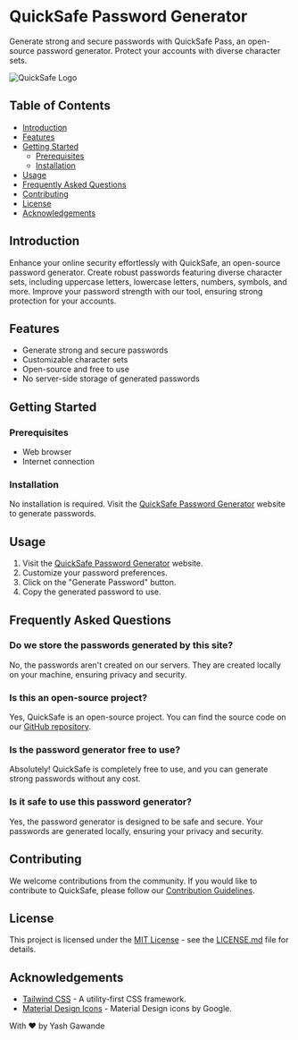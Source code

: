 # QuickSafe Password Generator

Generate strong and secure passwords with QuickSafe Pass, an open-source password generator. Protect your accounts with diverse character sets.

![QuickSafe Logo](icons/favicon.ico)

## Table of Contents

- [Introduction](#introduction)
- [Features](#features)
- [Getting Started](#getting-started)
  - [Prerequisites](#prerequisites)
  - [Installation](#installation)
- [Usage](#usage)
- [Frequently Asked Questions](#frequently-asked-questions)
- [Contributing](#contributing)
- [License](#license)
- [Acknowledgements](#acknowledgements)

## Introduction

Enhance your online security effortlessly with QuickSafe, an open-source password generator. Create robust passwords featuring diverse character sets, including uppercase letters, lowercase letters, numbers, symbols, and more. Improve your password strength with our tool, ensuring strong protection for your accounts.

## Features

- Generate strong and secure passwords
- Customizable character sets
- Open-source and free to use
- No server-side storage of generated passwords

## Getting Started

### Prerequisites

- Web browser
- Internet connection

### Installation

No installation is required. Visit the [QuickSafe Password Generator](https://yashgawande546.github.io/quick-safe/) website to generate passwords.

## Usage

1. Visit the [QuickSafe Password Generator](https://yashgawande546.github.io/quick-safe/) website.
2. Customize your password preferences.
3. Click on the "Generate Password" button.
4. Copy the generated password to use.

## Frequently Asked Questions

### Do we store the passwords generated by this site?

No, the passwords aren't created on our servers. They are created locally on your machine, ensuring privacy and security.

### Is this an open-source project?

Yes, QuickSafe is an open-source project. You can find the source code on our [GitHub repository](https://github.com/yourusername/quick-safe).

### Is the password generator free to use?

Absolutely! QuickSafe is completely free to use, and you can generate strong passwords without any cost.

### Is it safe to use this password generator?

Yes, the password generator is designed to be safe and secure. Your passwords are generated locally, ensuring your privacy and security.

## Contributing

We welcome contributions from the community. If you would like to contribute to QuickSafe, please follow our [Contribution Guidelines](CONTRIBUTING.md).

## License

This project is licensed under the [MIT License](LICENSE.md) - see the [LICENSE.md](LICENSE.md) file for details.

## Acknowledgements

- [Tailwind CSS](https://tailwindcss.com/) - A utility-first CSS framework.
- [Material Design Icons](https://material.io/resources/icons/) - Material Design icons by Google.

With ❤️ by Yash Gawande


